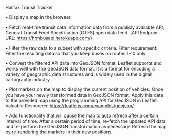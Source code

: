 Halifax Transit Tracker

•	Display a map in the browser.

•	Fetch real-time transit data information data from a publicly available API, General Transit Feed Specification (GTFS) open data feed. 
  (API Endpoint URL: https://hrmbusapi.herokuapp.com/)

•	Filter the raw data to a subset with specific criteria.
  Filter requirement: Filter the resulting data so that you keep buses on routes 1-10 only.

•	Convert the filtered API data into GeoJSON format.
  Leaflet supports and works well with the GeoJSON data format. It is a format for encoding a variety of geographic data structures 
   and is widely used in the digital cartography industry.

•	Plot markers on the map to display the current position of vehicles.
  Once you have your newly transformed data in GeoJSON format. Apply this data to the provided map using the programming API for GeoJSON in Leaflet. 
  Valuable Resources: https://leafletjs.com/examples/geojson/

•	Add functionality that will cause the map to auto refresh after a certain interval of time.
  After a certain period of time, re-fetch the updated API data and re-perform the GeoJSON transformation as necessary. Refresh the map by re-rendering 
  the markers in their new positions.
